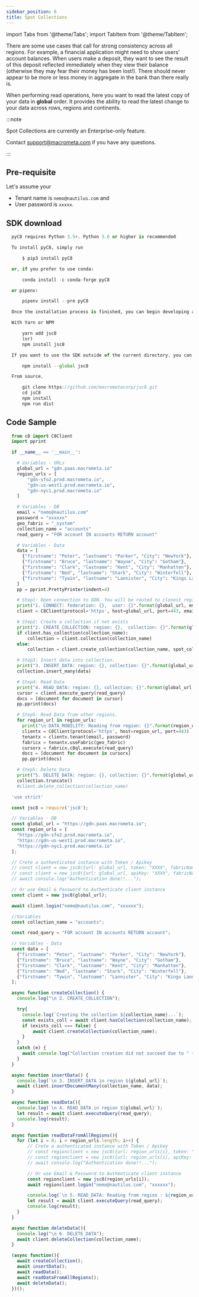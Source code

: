 ```yaml
---
sidebar_position: 6
title: Spot Collections
---
```


import Tabs from '@theme/Tabs';
import TabItem from '@theme/TabItem';

There are some use cases that call for strong consistency across all regions. For example, a financial application might need to show users' account balances. When users make a deposit, they want to see the result of this deposit reflected immediately when they view their balance (otherwise they may fear their money has been lost!). There should never appear to be more or less money in aggregate in the bank than there really is. 

When performing read operations, here you want to read the latest copy of your data in **global** order. It provides the ability to read the latest change to your data across rows, regions and continents.

:::note

Spot Collections are currently an Enterprise-only feature.

Contact support@macrometa.com if you have any questions.

:::

## Pre-requisite

Let's assume your

* Tenant name is `nemo@nautilus.com` and
* User password is `xxxxx`.

## SDK download

<Tabs groupId="operating-systems">
<TabItem value="py" label="Python">

```py
  pyC8 requires Python 3.5+. Python 3.6 or higher is recommended

  To install pyC8, simply run

      $ pip3 install pyC8

  or, if you prefer to use conda:

      conda install -c conda-forge pyC8

  or pipenv:

      pipenv install --pre pyC8

  Once the installation process is finished, you can begin developing applications in Python.
```
</TabItem>
<TabItem value="js" label="Javascript">

```js
  With Yarn or NPM

      yarn add jsc8
      (or)
      npm install jsc8

  If you want to use the SDK outside of the current directory, you can also install it globally using the `--global` flag:

      npm install --global jsc8

  From source,

      git clone https://github.com/macrometacorp/jsc8.git
      cd jsC8
      npm install
      npm run dist
```
</TabItem>
</Tabs>  

## Code Sample

<Tabs groupId="operating-systems">
<TabItem value="py" label="Python">

```py
  from c8 import C8Client
  import pprint

  if __name__ == '__main__':

    # Variables - URLs
    global_url = "gdn.paas.macrometa.io"
    region_urls = [
        "gdn-sfo2.prod.macrometa.io",
        "gdn-us-west1.prod.macrometa.io",
        "gdn-nyc1.prod.macrometa.io"
    ]

    # Variables - DB
    email = "nemo@nautilus.com"
    password = "xxxxxx"
    geo_fabric = "_system"
    collection_name = "accounts"
    read_query = "FOR account IN accounts RETURN account"

    # Variables - Data
    data = [
      {"firstname": "Peter", "lastname": "Parker", "City": "NewYork"},
      {"firstname": "Bruce", "lastname": "Wayne", "City": "Gotham"},
      {"firstname": "Clark", "lastname": "Kent", "City": "Manhatten"},
      {"firstname": "Ned", "lastname": "Stark", "City": "Winterfell"},
      {"firstname": "Tywin", "lastname": "Lannister", "City": "Kings Landing"},
    ]
    pp = pprint.PrettyPrinter(indent=4)

    # Step1: Open connection to GDN. You will be routed to closest region.
    print("1. CONNECT: federation: {},  user: {}".format(global_url, email))
    client = C8Client(protocol='https', host=global_url, port=443, email=email, password=password, geofabric=geo_fabric)

    # Step2: Create a collection if not exists
    print("2. CREATE_COLLECTION: region: {},  collection: {}".format(global_url, collection_name))
    if client.has_collection(collection_name):
        collection = client.collection(collection_name)
    else:
        collection = client.create_collection(collection_name, spot_collection=True)

    # Step3: Insert data into collection.
    print("3. INSERT_DATA: region: {}, collection: {}".format(global_url, collection_name))
    collection.insert_many(data)

    # Step4: Read Data
    print("4. READ_DATA: region: {}, collection: {}".format(global_url, collection_name))
    cursor = client.execute_query(read_query)
    docs = [document for document in cursor]
    pp.pprint(docs)

    # Step5: Read Data from other regions.
    for region_url in region_urls:
      print("\n DATA_MOBILITY: Reading from region: {}".format(region_url))
      clientx = C8Client(protocol='https', host=region_url, port=443)
      tenantx = clientx.tenant(email, password)
      fabricx = tenantx.useFabric(geo_fabric)
      cursorx = fabricx.c8ql.execute(read_query)
      docs = [document for document in cursorx]
      pp.pprint(docs)

    # Step5: Delete Data
    print("5. DELETE_DATA: region: {}, collection: {}".format(global_url, collection_name))
    collection.truncate()
    #client.delete_collection(collection_name)
```

</TabItem>
<TabItem value="js" label="Javascript">

```js
  'use strict'

  const jsc8 = require('jsc8');

  // Variables - DB
  const global_url = "https://gdn.paas.macrometa.io";
  const region_urls = [
    "https://gdn-sfo2.prod.macrometa.io",
    "https://gdn-us-west1.prod.macrometa.io",
    "https://gdn-nyc1.prod.macrometa.io"
  ];

  // Crete a authenticated instance with Token / Apikey
  // const client = new jsc8({url: global_url, token: "XXXX", fabricName: '_system'});
  // const client = new jsc8({url: global_url, apiKey: "XXXX", fabricName: '_system'});
  // await console.log("Authentication done!!...");

  // Or use Email & Password to Authenticate client instance
  const client = new jsc8(global_url);

  await client.login("nemo@nautilus.com", "xxxxxx");

  //Variables
  const collection_name = "accounts";

  const read_query = "FOR account IN accounts RETURN account";

  // Variables - Data
  const data = [
    {"firstname": "Peter", "lastname": "Parker", "City": "NewYork"},
    {"firstname": "Bruce", "lastname": "Wayne", "City": "Gotham"},
    {"firstname": "Clark", "lastname": "Kent", "City": "Manhatten"},
    {"firstname": "Ned", "lastname": "Stark", "City": "Winterfell"},
    {"firstname": "Tywin", "lastname": "Lannister", "City": "Kings Landing"},
  ];

  async function createCollection() {
    console.log("\n 2. CREATE_COLLECTION");

    try{
      console.log(`Creating the collection ${collection_name}...`);
      const exists_coll = await client.hasCollection(collection_name);
      if (exists_coll === false) {
          await client.createCollection(collection_name);
      }
    }
    catch (e) {
      await console.log("Collection creation did not succeed due to " + e);
    }
  }

  async function insertData() {
    console.log(`\n 3. INSERT_DATA in region ${global_url}`);
    await client.insertDocumentMany(collection_name, data);
  }

  async function readData(){
    console.log(`\n 4. READ_DATA in region ${global_url}`);
    let result = await client.executeQuery(read_query);
    console.log(result);
  }

  async function readDataFromAllRegions(){
    for (let i = 0; i < region_urls.length; i++) { 
        // Crete a authenticated instance with Token / Apikey
        // const regionclient = new jsc8({url: region_urls[i], token: "XXXX", fabricName: '_system'});
        // const regionclient = new jsc8({url: region_urls[i], apiKey: "XXXX", fabricName: '_system'});
        // await console.log("Authentication done!!...");

        // Or use Email & Password to Authenticate client instance
        const regionclient = new jsc8(region_urls[i]);
        await regionclient.login("nemo@nautilus.com", "xxxxxx");

        console.log(`\n 5. READ_DATA: Reading from region : ${region_urls[i]}`);
        let result = await client.executeQuery(read_query);
        console.log(result);
    }
  }

  async function deleteData(){
    console.log("\n 6. DELETE_DATA");
    await client.deleteCollection(collection_name);
  }

  (async function(){
    await createCollection();
    await insertData();
    await readData();
    await readDataFromAllRegions();
    await deleteData();
  })();
```

</TabItem>
</Tabs>  

